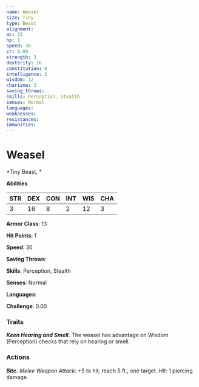 ```yaml
---
name: Weasel
size: Tiny
type: Beast
alignment: 
ac: 13
hp: 1
speed: 30
cr: 0.00
strength: 3
dexterity: 16
constitution: 8
intelligence: 2
wisdom: 12
charisma: 3
saving_throws: 
skills: Perception, Stealth
senses: Normal
languages: 
weaknesses:
resistances:
immunities:
---
```


# Weasel

*Tiny Beast, *

**Abilities**

| STR | DEX | CON | INT | WIS | CHA |
| --- | --- | --- | --- | --- | --- |
| 3 | 16 | 8 | 2 | 12 | 3 |

**Armor Class**: 13

**Hit Points**: 1

**Speed**: 30

**Saving Throws**: 

**Skills**: Perception, Stealth

**Senses**: Normal

**Languages**: 

**Challenge**: 0.00


### Traits
***Keen Hearing and Smell.*** The weasel has advantage on Wisdom (Perception) checks that rely on hearing or smell.

### Actions
***Bite.*** *Melee Weapon Attack:* +5 to hit, reach 5 ft., one target. *Hit:* 1 piercing damage.
